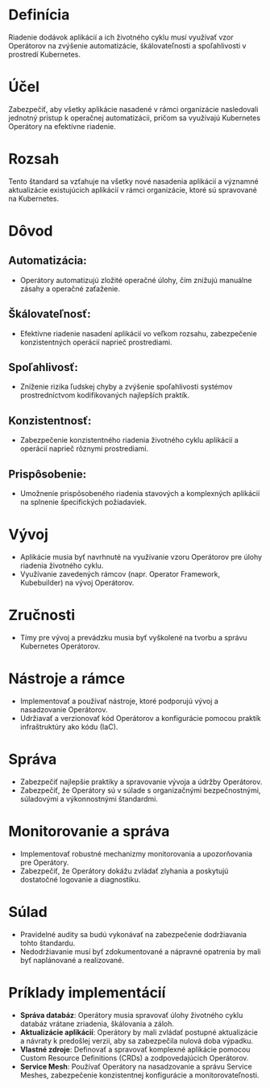 # Definícia

Riadenie dodávok aplikácií a ich životného cyklu musí využívať vzor Operátorov na zvýšenie automatizácie, škálovateľnosti a spoľahlivosti v prostredí Kubernetes.

# Účel

Zabezpečiť, aby všetky aplikácie nasadené v rámci organizácie nasledovali jednotný prístup k operačnej automatizácii, pričom sa využívajú Kubernetes Operátory na efektívne riadenie.

# Rozsah

Tento štandard sa vzťahuje na všetky nové nasadenia aplikácií a významné aktualizácie existujúcich aplikácií v rámci organizácie, ktoré sú spravované na Kubernetes.

# Dôvod

## Automatizácia:
- Operátory automatizujú zložité operačné úlohy, čím znižujú manuálne zásahy a operačné zaťaženie.

## Škálovateľnosť:
- Efektívne riadenie nasadení aplikácií vo veľkom rozsahu, zabezpečenie konzistentných operácií naprieč prostrediami.

## Spoľahlivosť:
- Zníženie rizika ľudskej chyby a zvýšenie spoľahlivosti systémov prostredníctvom kodifikovaných najlepších praktík.

## Konzistentnosť:
- Zabezpečenie konzistentného riadenia životného cyklu aplikácií a operácií naprieč rôznymi prostrediami.

## Prispôsobenie:
- Umožnenie prispôsobeného riadenia stavových a komplexných aplikácií na splnenie špecifických požiadaviek.

# Vývoj

- Aplikácie musia byť navrhnuté na využívanie vzoru Operátorov pre úlohy riadenia životného cyklu.
- Využívanie zavedených rámcov (napr. Operator Framework, Kubebuilder) na vývoj Operátorov.

# Zručnosti

- Tímy pre vývoj a prevádzku musia byť vyškolené na tvorbu a správu Kubernetes Operátorov.

# Nástroje a rámce

- Implementovať a používať nástroje, ktoré podporujú vývoj a nasadzovanie Operátorov.
- Udržiavať a verzionovať kód Operátorov a konfigurácie pomocou praktík infraštruktúry ako kódu (IaC).

# Správa

- Zabezpečiť najlepšie praktiky a spravovanie vývoja a údržby Operátorov.
- Zabezpečiť, že Operátory sú v súlade s organizačnými bezpečnostnými, súladovými a výkonnostnými štandardmi.

# Monitorovanie a správa

- Implementovať robustné mechanizmy monitorovania a upozorňovania pre Operátory.
- Zabezpečiť, že Operátory dokážu zvládať zlyhania a poskytujú dostatočné logovanie a diagnostiku.

# Súlad

- Pravidelné audity sa budú vykonávať na zabezpečenie dodržiavania tohto štandardu.
- Nedodržiavanie musí byť zdokumentované a nápravné opatrenia by mali byť naplánované a realizované.

# Príklady implementácií

- **Správa databáz**: Operátory musia spravovať úlohy životného cyklu databáz vrátane zriadenia, škálovania a záloh.
- **Aktualizácie aplikácií**: Operátory by mali zvládať postupné aktualizácie a návraty k predošlej verzii, aby sa zabezpečila nulová doba výpadku.
- **Vlastné zdroje**: Definovať a spravovať komplexné aplikácie pomocou Custom Resource Definitions (CRDs) a zodpovedajúcich Operátorov.
- **Service Mesh**: Používať Operátory na nasadzovanie a správu Service Meshes, zabezpečenie konzistentnej konfigurácie a monitorovateľnosti.

